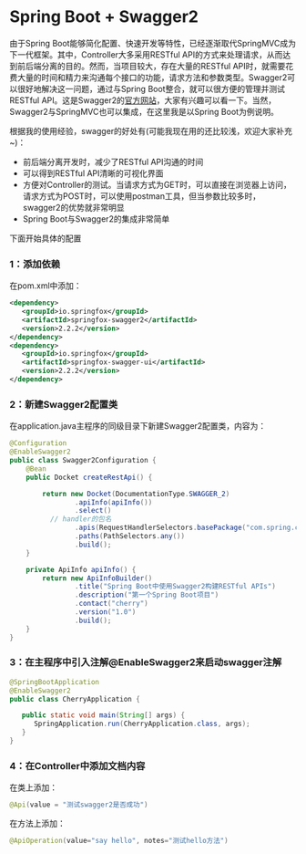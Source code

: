 # Spring Boot + Swagger2

由于Spring Boot能够简化配置、快速开发等特性，已经逐渐取代SpringMVC成为下一代框架。其中，Controller大多采用RESTful API的方式来处理请求，从而达到前后端分离的目的。然而，当项目较大，存在大量的RESTful API时，就需要花费大量的时间和精力来沟通每个接口的功能，请求方法和参数类型。Swagger2可以很好地解决这一问题，通过与Spring Boot整合，就可以很方便的管理并测试RESTful API。这是Swagger2的[官方网站](https://swagger.io/)，大家有兴趣可以看一下。当然，Swagger2与SpringMVC也可以集成，在这里我是以Spring Boot为例说明。

根据我的使用经验，swagger的好处有(可能我现在用的还比较浅，欢迎大家补充~)：

- 前后端分离开发时，减少了RESTful API沟通的时间
- 可以得到RESTful API清晰的可视化界面
- 方便对Controller的测试。当请求方式为GET时，可以直接在浏览器上访问，请求方式为POST时，可以使用postman工具，但当参数比较多时，swagger2的优势就非常明显
- Spring Boot与Swagger2的集成非常简单

下面开始具体的配置

### 1：添加依赖

在pom.xml中添加：

```xml
<dependency>
   <groupId>io.springfox</groupId>
   <artifactId>springfox-swagger2</artifactId>
   <version>2.2.2</version>
</dependency>
<dependency>
   <groupId>io.springfox</groupId>
   <artifactId>springfox-swagger-ui</artifactId>
   <version>2.2.2</version>
</dependency>
```

### 2：新建Swagger2配置类

在application.java主程序的同级目录下新建Swagger2配置类，内容为：

```java
@Configuration
@EnableSwagger2
public class Swagger2Configuration {
    @Bean
    public Docket createRestApi() {

        return new Docket(DocumentationType.SWAGGER_2)
                .apiInfo(apiInfo())
                .select()
          // handler的包名
                .apis(RequestHandlerSelectors.basePackage("com.spring.controller"))
                .paths(PathSelectors.any())
                .build();
    }

    private ApiInfo apiInfo() {
        return new ApiInfoBuilder()
                .title("Spring Boot中使用Swagger2构建RESTful APIs")
                .description("第一个Spring Boot项目")
                .contact("cherry")
                .version("1.0")
                .build();
    }
}
```

### 3：在主程序中引入注解@EnableSwagger2来启动swagger注解

```java
@SpringBootApplication
@EnableSwagger2
public class CherryApplication {

   public static void main(String[] args) {
      SpringApplication.run(CherryApplication.class, args);
   }
}
```

### 4：在Controller中添加文档内容

在类上添加：

```java
@Api(value = "测试swagger2是否成功")
```

在方法上添加：

```java
@ApiOperation(value="say hello", notes="测试hello方法")
```